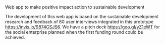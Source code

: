 Web app to make positive impact action to sustainable development

The development of this web app is based on the sustainable development research and feedback of 80 user interviews integrated in
this prototype https://invis.io/9874GSJS6. We have a pitch deck https://goo.gl/yZ1eWT for the social enterprise planned
when the first funding round could be achieved.
